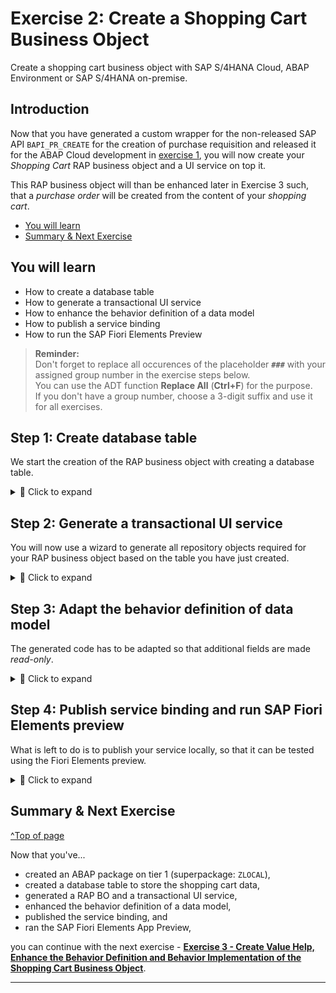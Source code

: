 # Exercise 2: Create a Shopping Cart Business Object
<!-- description --> Create a shopping cart business object with SAP S/4HANA Cloud, ABAP Environment or SAP S/4HANA on-premise.

## Introduction
Now that you have generated a custom wrapper for the non-released SAP API `BAPI_PR_CREATE` for the creation of purchase requisition and released it for the ABAP Cloud development in [exercise 1](../ex1/README.md), you will now create your _Shopping Cart_ RAP business object and a UI service on top it.   

This RAP business object will than be enhanced later in Exercise 3 such, that a _purchase order_ will be created from the content of your _shopping cart_.

- [You will learn](#you-will-learn)
- [Summary & Next Exercise](#summary--next-exercise) 


## You will learn  
- How to create a database table
- How to generate a transactional UI service
- How to enhance the behavior definition of a data model 
- How to publish a service binding
- How to run the SAP Fiori Elements Preview
 
> **Reminder:**   
> Don't forget to replace all occurences of the placeholder **`###`** with your assigned group number in the exercise steps below.  
> You can use the ADT function **Replace All** (**Ctrl+F**) for the purpose.   
> If you don't have a group number, choose a 3-digit suffix and use it for all exercises.




## Step 1: Create database table

We start the creation of the RAP business object with creating a database table.   

<details>
  <summary>🔵 Click to expand</summary>

  1. Right-click your package **`Z_PURCHASE_REQ_###`** and select **New** > **Other ABAP Repository Object**.

      <!-- ![table](images//databasenew.png) -->
      <img alt="table" src="images//databasenew.png" width="70%">

  2. Search for **database table**, select it and click **Next >**.

      <!-- ![table](images//databasenew2.png) -->
      <img alt="table" src="images//databasenew2.png" width="70%">

  3. Create new database table:
     - Name: `ZSHOPCART_### `
     - Description: Shopping cart table

      <!-- ![table](images//databasenew3.png) -->
      <img alt="table" src="images//databasenew3.png" width="70%">

       Click **Next >**.

  4. Click **Finish**.

      <!-- ![table](images//databasenew4.png) -->
      <img alt="table" src="images//databasenew4.png" width="70%">

  5. Replace your code with following:
   
   ```
    @EndUserText.label : 'Shopping cart table'
    @AbapCatalog.enhancement.category : #NOT_EXTENSIBLE
    @AbapCatalog.tableCategory : #TRANSPARENT
    @AbapCatalog.deliveryClass : #A
    @AbapCatalog.dataMaintenance : #RESTRICTED
    define table zshopcart_### {
    key client            : abap.clnt not null;
    key order_uuid        : sysuuid_x16 not null;
    order_id              : abap.numc(8) not null;
    ordered_item          : abap.char(40) not null;
    @Semantics.amount.currencyCode : 'zshopcart_###.currency'
    price                 : abap.curr(11,2);
    @Semantics.amount.currencyCode : 'zshopcart_###.currency'
    total_price           : abap.curr(11,2);
    currency              : abap.cuky;
    order_quantity        : abap.numc(4);
    delivery_date         : abap.dats;
    overall_status        : abap.char(30);
    notes                 : abap.string(256);
    created_by            : abp_creation_user;
    created_at            : abp_creation_tstmpl;
    last_changed_by       : abp_lastchange_user;
    last_changed_at       : abp_lastchange_tstmpl;
    local_last_changed_at : abp_locinst_lastchange_tstmpl;
    purchase_requisition  : abap.char(10);
    pr_creation_date      : abap.dats;
    }
   ```
   
   6. Save and activate.

</details>

## Step 2: Generate a transactional UI service

You will now use a wizard to generate all repository objects required for your RAP business object based on the table you have just created.  

 <details>
  <summary>🔵 Click to expand</summary>


  1. Right-click your database table **`ZSHOPCART_###`** and select **Generate ABAP Repository Objects**.

      <!-- ![cds](images/generator.png) -->
      <img alt="Generate Repository Objects" src="images/generator.png" width="70%">
  
  2. In the **Select Generator** screen choose the generator:    
     - Generator: **ABAP RESTful Application Programming Model: UI Service**

      <!-- ![cds](images/generator2.png) -->
      <img alt="Select Generator" src="images/generator_select_ui_generator.png" width="70%">

       Click **Next >**.

      > Please be aware that the screenshot above pertains to the SAP S/4HANA 2023 release.   

  3. In the **Enter Package** screen enter the name of your Tier 1 package **`Z_PURCHASE_REQ_TEST_###`** and click **Next >**.

     <img alt="Enter package name" src="images/generator_enter_package_name.png" width="70%">
 

  4. Maintain the required information on the **Configure Generator** dialog to provide the name of your data model and generate them.         
     
     For that, navigate through the wizard tree **(Business Objects, Data Model, etc...)**, maintain the artefact names provided in the table below, and press **Next >**.

     Verify the maintained entries and press **Next >** to confirm. The needed artifacts will be generated.
     

   | **RAP Layer**                          | **Artefacts**           | **Artefact Names**                                  |
   |----------------------------------------|-------------------------|-----------------------------------------------------|
   | **Business Object**                    |                         |                                                     |
   |                                        | **Data Model**          | Data Definition Name: **`ZR_SHOPCART_###`**     |
   |                                        |                         | Alias Name: **`ShoppingCart`**                        |  
   |                                        | **Behavior**            | Implementation Class: **`ZBP_R_SHOPCART_###`**    |
   |                                        |                         | Draft Table Name: **`ZSHOPCART_###_D`**            |  
   | **Service Projection (BO Projection)** |                         | Name: **`ZC_SHOPCART_###`**                     |
   | **Business Services**                  |                         |                                                     |
   |                                        | **Service Definition**  | Name: **`ZUI_SHOPCART_###_O4`**                      |
   |                                        | **Service Binding**     | Name: **`ZUI_SHOPCART_###_O4`**                   |
   |                                        |                         | Binding Type: **`OData V4 - UI`**                   |

<!-- ![cds](images/generator3.png) -->
<img alt="cds" src="images/generator3.png" width="70%">

   Click **Next >**.

  5. Click **Finish**.

<!-- ![cds](images/generator4.png) -->
<img alt="cds" src="images/generator4.png" width="70%">

</details>

## Step 3: Adapt the behavior definition of data model 

The generated code has to be adapted so that additional fields are made _read-only_.   

 <details>
  <summary>🔵 Click to expand</summary>
  
  1. Open your behavior definition **`ZR_SHOPCART_###`** to enhance it. Add the following read-only fields to your behavior definition:

   ```
    ,   
    PurchaseRequisition,   
    PrCreationDate,   
    OverallStatus;   
   ```
   
   <!-- ![projection](images/bdef3x.png) -->
   <img alt="adapt BDEF" src="images/bdef3x.png" width="40%">

  2. Check your behavior definition:

<details>
  <summary>🟡📄 Click to expand and view and compare the source code!</summary>

   ```
managed implementation in class ZBP_R_SHOPCART_### unique;
strict ( 2 );
with draft;

define behavior for ZR_SHOPCART_### alias ShoppingCart
persistent table zshopcart_###
draft table zshopcart_###_d
etag master LocalLastChangedAt
lock master total etag LastChangedAt
authorization master ( global )

{
  field ( readonly )
  OrderUUID,
  CreatedAt,
  CreatedBy,
  LastChangedAt,
  LastChangedBy,
  LocalLastChangedAt
  ,
  PurchaseRequisition,
  PrCreationDate,
  OverallStatus;



  field ( numbering : managed )
  OrderUUID;


  create;
  update;
  delete;

  draft action Edit;
  draft action Activate optimized;
  draft action Discard;
  draft action Resume;
  draft determine action Prepare;

  mapping for zshopcart_###
    {
      OrderUUID           = order_uuid;
      OrderID             = order_id;
      OrderedItem         = ordered_item;
      Price               = price;
      TotalPrice          = total_price;
      Currency            = currency;
      OrderQuantity       = order_quantity;
      DeliveryDate        = delivery_date;
      OverallStatus       = overall_status;
      Notes               = notes;
      CreatedBy           = created_by;
      CreatedAt           = created_at;
      LastChangedBy       = last_changed_by;
      LastChangedAt       = last_changed_at;
      LocalLastChangedAt  = local_last_changed_at;
      PurchaseRequisition = purchase_requisition;
      PrCreationDate      = pr_creation_date;
    }
}  
   ```

</details>

   3. Save and activate.  
</details>

## Step 4: Publish service binding and run SAP Fiori Elements preview

What is left to do is to publish your service locally, so that it can be tested using the Fiori Elements preview.  

 <details>
  <summary>🔵 Click to expand</summary>
 
 
  1. Open your service binding **`ZUI_SHOPCART_O4_###`** and click **Publish**.

     ![binding](images/generator5.png)
     <img alt="" src="" width="70%">

  2. Select **`ShoppingCart`** in your service binding and click **Preview** to open SAP Fiori Elements preview.

     ![preview](images/generator6.png)
     <img alt="" src="" width="70%">

</details>

## Summary & Next Exercise
[^Top of page](#)

Now that you've... 
- created an ABAP package on tier 1 (superpackage: `ZLOCAL`),
- created a database table to store the shopping cart data,
- generated a RAP BO and a transactional UI service,
- enhanced the behavior definition of a data model,
- published the service binding, and 
- ran the SAP Fiori Elements App Preview,

you can continue with the next exercise - **[Exercise 3 - Create Value Help, Enhance the Behavior Definition and Behavior Implementation of the Shopping Cart Business Object](../ex3/README.md)**.

---


